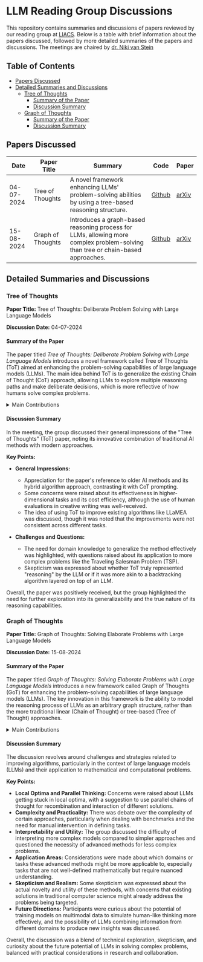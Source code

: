 # LLM Reading Group Discussions

This repository contains summaries and discussions of papers reviewed by our reading group at [LIACS](https://liacs.leidenuniv.nl/). Below is a table with brief information about the papers discussed, followed by more detailed summaries of the papers and discussions.
The meetings are chaired by [dr. Niki van Stein](https://nikivanstein.nl)

## Table of Contents

- [Papers Discussed](#papers-discussed)
- [Detailed Summaries and Discussions](#detailed-summaries-and-discussions)
  - [Tree of Thoughts](#tree-of-thoughts)
    - [Summary of the Paper](#summary-of-the-paper)
    - [Discussion Summary](#discussion-summary)
  - [Graph of Thoughts](#graph-of-thoughts)
    - [Summary of the Paper](#summary-of-the-paper-1)
    - [Discussion Summary](#discussion-summary-1)

## Papers Discussed

| Date       | Paper Title                          | Summary                                                                                                                         | Code                                    | Paper               |
|------------|--------------------------------------|---------------------------------------------------------------------------------------------------------------------------------|-----------------------------------------|---------------------|
| 04-07-2024 | Tree of Thoughts                     | A novel framework enhancing LLMs' problem-solving abilities by using a tree-based reasoning structure.                          | [Github](https://github.com/princeton-nlp/tree-of-thought-llm)    | [arXiv](https://arxiv.org/abs/2305.10601) |
| 15-08-2024 | Graph of Thoughts                    | Introduces a graph-based reasoning process for LLMs, allowing more complex problem-solving than tree or chain-based approaches. | [Github](https://github.com/spcl/graph-of-thoughts) | [arXiv](https://arxiv.org/abs/2308.09687) |

## Detailed Summaries and Discussions

### Tree of Thoughts

**Paper Title:** Tree of Thoughts: Deliberate Problem Solving with Large Language Models

**Discussion Date:** 04-07-2024

#### Summary of the Paper
The paper titled *Tree of Thoughts: Deliberate Problem Solving with Large Language Models* introduces a novel framework called Tree of Thoughts (ToT) aimed at enhancing the problem-solving capabilities of large language models (LLMs). The main idea behind ToT is to generalize the existing Chain of Thought (CoT) approach, allowing LLMs to explore multiple reasoning paths and make deliberate decisions, which is more reflective of how humans solve complex problems.

<details>
<summary> Main Contributions </summary>    

- **Tree-Based Reasoning Framework:** The paper proposes a shift from linear reasoning models to a tree-based structure, where each "thought" or intermediate step in problem-solving can branch out, allowing the model to explore multiple possible solutions before deciding on the best course of action.
- **Enhanced Problem-Solving Abilities:** By framing problem-solving as a search through a tree of possible thoughts, ToT allows for better exploration and backtracking, making it particularly effective in tasks that require planning, strategic lookahead, and exploration.
- **Flexibility and Adaptability:** ToT is designed to be a flexible and general framework. It supports different ways to decompose problems into thought steps, various strategies for generating and evaluating thoughts, and the use of different search algorithms, such as breadth-first search (BFS) and depth-first search (DFS).
- **Empirical Validation:** The paper provides empirical evidence of the effectiveness of ToT, demonstrating substantial improvements over traditional CoT methods.
- **Modularity and Ease of Use:** ToT is modular, meaning that different components such as the thought generator, state evaluator, and search algorithm can be independently adjusted or replaced.

</details>

#### Discussion Summary
In the meeting, the group discussed their general impressions of the "Tree of Thoughts" (ToT) paper, noting its innovative combination of traditional AI methods with modern approaches.

**Key Points:**
- **General Impressions:**
  - Appreciation for the paper's reference to older AI methods and its hybrid algorithm approach, contrasting it with CoT prompting.
  - Some concerns were raised about its effectiveness in higher-dimensional tasks and its cost efficiency, although the use of human evaluations in creative writing was well-received.
  - The idea of using ToT to improve existing algorithms like LLaMEA was discussed, though it was noted that the improvements were not consistent across different tasks.

- **Challenges and Questions:**
  - The need for domain knowledge to generalize the method effectively was highlighted, with questions raised about its application to more complex problems like the Traveling Salesman Problem (TSP).
  - Skepticism was expressed about whether ToT truly represented "reasoning" by the LLM or if it was more akin to a backtracking algorithm layered on top of an LLM.

Overall, the paper was positively received, but the group highlighted the need for further exploration into its generalizability and the true nature of its reasoning capabilities.

### Graph of Thoughts

**Paper Title:** Graph of Thoughts: Solving Elaborate Problems with Large Language Models

**Discussion Date:** 15-08-2024

#### Summary of the Paper
The paper titled *Graph of Thoughts: Solving Elaborate Problems with Large Language Models* introduces a new framework called Graph of Thoughts (GoT) for enhancing the problem-solving capabilities of large language models (LLMs). The key innovation in this framework is the ability to model the reasoning process of LLMs as an arbitrary graph structure, rather than the more traditional linear (Chain of Thought) or tree-based (Tree of Thought) approaches.

<details>
<summary> Main Contributions </summary>  
  
- **Graph-Based Reasoning:** GoT allows LLMs to represent information and reasoning as a graph, where each thought is a vertex, and edges represent dependencies between these thoughts. This enables the combination of different reasoning paths and the refinement of thoughts, offering a more flexible and powerful reasoning process.
- **Improved Task Performance:** The framework shows improvements in task performance over previous state-of-the-art approaches, such as a 62% improvement in sorting tasks compared to Tree of Thoughts while reducing costs by more than 31%.
- **Modular and Extensible Architecture:** GoT is designed with a modular architecture that allows for the integration of new thought transformations and reasoning patterns, making it easier to experiment with different LLMs and extend the framework with novel ideas.
- **Use Cases and Evaluation:** The paper provides several examples of how GoT can be applied, including tasks like sorting, keyword counting, set operations, and document merging.

</details>

#### Discussion Summary
The discussion revolves around challenges and strategies related to improving algorithms, particularly in the context of large language models (LLMs) and their application to mathematical and computational problems.

**Key Points:**
- **Local Optima and Parallel Thinking:** Concerns were raised about LLMs getting stuck in local optima, with a suggestion to use parallel chains of thought for recombination and interaction of different solutions.
- **Complexity and Practicality:** There was debate over the complexity of certain approaches, particularly when dealing with benchmarks and the need for manual intervention in defining tasks.
- **Interpretability and Utility:** The group discussed the difficulty of interpreting more complex models compared to simpler approaches and questioned the necessity of advanced methods for less complex problems.
- **Application Areas:** Considerations were made about which domains or tasks these advanced methods might be more applicable to, especially tasks that are not well-defined mathematically but require nuanced understanding.
- **Skepticism and Realism:** Some skepticism was expressed about the actual novelty and utility of these methods, with concerns that existing solutions in traditional computer science might already address the problems being targeted.
- **Future Directions:** Participants were curious about the potential of training models on multimodal data to simulate human-like thinking more effectively, and the possibility of LLMs combining information from different domains to produce new insights was discussed.

Overall, the discussion was a blend of technical exploration, skepticism, and curiosity about the future potential of LLMs in solving complex problems, balanced with practical considerations in research and collaboration.
